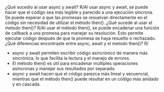 ¿Qué sucedio al usar async y await?
R/Al usar async y await, se puede hacer que el código sea más legible y parecido a una ejecución síncrona. Se puede esperar a que las promesas se resuelvan directamente en el código sin necesidad de utilizar el método then().
¿Qué sucede al usar el metodo then()?
R/Al usar el método then(), se puede encadenar una función de callback a una promesa para manejar su resolución. Esto permite ejecutar código después de que la promesa se haya resuelto o rechazado.
¿Qué diferencias encontraste entre async, await y el metodo then()?
R/

- async y await permiten escribir código asincrónico de manera más sincrónica, lo que facilita la lectura y el manejo de errores.
- El método then() es útil para encadenar múltiples operaciones asíncronas y manejar sus resultados por separado.
- async y await hacen que el código parezca más lineal y secuencial, mientras que el método then() puede resultar en un código más anidado y en cascada.
